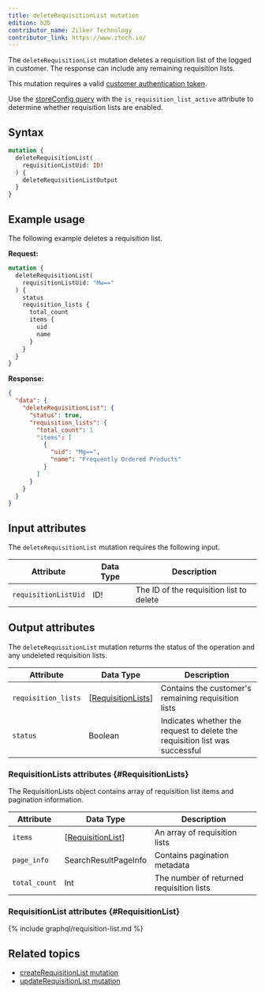 ```yaml
---
title: deleteRequisitionList mutation
edition: b2b
contributor_name: Zilker Technology
contributor_link: https://www.ztech.io/
---
```


The `deleteRequisitionList` mutation deletes a requisition list of the logged in customer. The response can include any remaining requisition lists.

This mutation requires a valid [customer authentication token]({{page.baseurl}}/graphql/mutations/generate-customer-token.html).

<InlineAlert variant="info" slots="text" />

Use the [storeConfig query]({{page.baseurl}}/graphql/queries/store-config.html) with the `is_requisition_list_active` attribute to determine whether requisition lists are enabled.

## Syntax

```graphql
mutation {
  deleteRequisitionList(
    requisitionListUid: ID!
  ) {
    deleteRequisitionListOutput
  }
}
```

## Example usage

The following example deletes a requisition list.

**Request:**

```graphql
mutation {
  deleteRequisitionList(
    requisitionListUid: "Mw=="
  ) {
    status
    requisition_lists {
      total_count
      items {
        uid
        name
      }
    }
  }
}
```

**Response:**

```json
{
  "data": {
    "deleteRequisitionList": {
      "status": true,
      "requisition_lists": {
        "total_count": 1
        "items": [
          {
            "uid": "Mg==",
            "name": "Frequently Ordered Products"
          }
        ]
      }
    }
  }
}
```

## Input attributes

The `deleteRequisitionList` mutation requires the following input.

Attribute |  Data Type | Description
--- | --- | ---
`requisitionListUid` | ID! | The ID of the requisition list to delete

## Output attributes

The `deleteRequisitionList` mutation returns the status of the operation and any undeleted requisition lists.

Attribute |  Data Type | Description
--- | --- | ---
`requisition_lists` | [[RequisitionLists](#RequisitionLists)] | Contains the customer's remaining requisition lists
`status` | Boolean | Indicates whether the request to delete the requisition list was successful

### RequisitionLists attributes {#RequisitionLists}

The RequisitionLists object contains array of requisition list items and pagination information.

Attribute |  Data Type | Description
--- | --- | ---
`items` | [[RequisitionList](#RequisitionList)] | An array of requisition lists
`page_info` | SearchResultPageInfo | Contains pagination metadata
`total_count` | Int | The number of returned requisition lists

### RequisitionList attributes {#RequisitionList}

{% include graphql/requisition-list.md %}

## Related topics

*  [createRequisitionList mutation]({{page.baseurl}}/graphql/mutations/create-requisition-list.html)
*  [updateRequisitionList mutation]({{page.baseurl}}/graphql/mutations/update-requisition-list.html)
